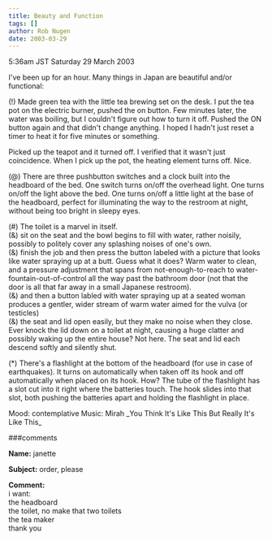 ```yaml
---
title: Beauty and Function
tags: []
author: Rob Nugen
date: 2003-03-29
---
```


<p class=date>5:36am JST Saturday 29 March 2003</p>

<p>I've been up for an hour.  Many things in Japan are beautiful and/or
functional:</p>

<p>(!) Made green tea with the little tea brewing set on the desk.  I
put the tea pot on the electric burner, pushed the on button.  Few
minutes later, the water was boiling, but I couldn't figure out how to
turn it off.  Pushed the ON button again and that didn't change
anything.  I hoped I hadn't just reset a timer to heat it for five
minutes or something.</p>

<p>Picked up the teapot and it turned off.  I verified that it wasn't
just coincidence.  When I pick up the pot, the heating element turns
off.  Nice.</p>

<p>(@) There are three pushbutton switches and a clock built into the
headboard of the bed.  One switch turns on/off the overhead light.  One
turns on/off the light above the bed.  One turns on/off a little light
at the base of the headboard, perfect for illuminating the way to the
restroom at night, without being too bright in sleepy eyes.</p>

<p>(#) The toilet is a marvel in itself.
<br>(&) sit on the seat and the bowl begins to fill with water, rather
noisily, possibly to politely cover any splashing noises of one's own.
<br>(&) finish the job and then press the button labeled with a
picture that looks like water spraying up at a butt.  Guess what it
does?  Warm water to clean, and a pressure adjustment that spans from
not-enough-to-reach to water-fountain-out-of-control all the way past
the bathroom door (not that the door is all that far away in a small
Japanese restroom).
<br>(&) and then a button labled with water spraying up at a seated
woman produces a gentler, wider stream of warm water aimed for the
vulva (or testicles)
<br>(&) the seat and lid open easily, but they make no noise when they
close.  Ever knock the lid down on a toilet at night, causing a huge
clatter and possibly waking up the entire house?  Not here.  The seat
and lid each descend softly and silently shut.</p>

<p>(*) There's a flashlight at the bottom of the headboard (for use in
case of earthquakes).  It turns on automatically when taken off its
hook and off automatically when placed on its hook.  How?  The tube of
the flashlight has a slot cut into it right where the batteries
touch.  The hook slides into that slot, both pushing the batteries
apart and holding the flashlight in place.</p>

<p>Mood: contemplative
Music: Mirah _You Think It's Like This But Really It's Like This_</p>

###comments

<p><b>Name:</b> janette

<p><b>Subject:</b> order, please

<p><b>Comment:</b>
<br>i want:<br>
  the headboard<br>
  the toilet, no make that two toilets<br>
  the tea maker<br>
  thank you
